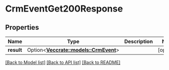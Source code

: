 # CrmEventGet200Response

## Properties

Name | Type | Description | Notes
------------ | ------------- | ------------- | -------------
**result** | Option<[**Vec<crate::models::CrmEvent>**](crmEvent.md)> |  | [optional]

[[Back to Model list]](../README.md#documentation-for-models) [[Back to API list]](../README.md#documentation-for-api-endpoints) [[Back to README]](../README.md)



